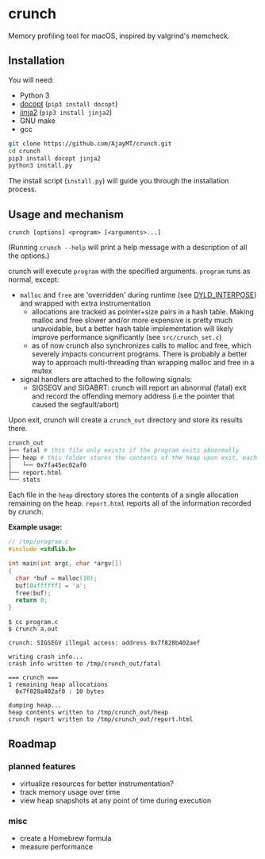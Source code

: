 
# crunch

Memory profiling tool for macOS, inspired by valgrind's memcheck.

## Installation
You will need:
- Python 3
- [docopt](http://docopt.org) (`pip3 install docopt`)
- [jinja2](http://jinja.pocoo.org/) (`pip3 install jinja2`)
- GNU make
- gcc

```sh
git clone https://github.com/AjayMT/crunch.git
cd crunch
pip3 install docopt jinja2
python3 install.py
```

The install script (`install.py`) will guide you through the installation process.

## Usage and mechanism
```
crunch [options] <program> [<arguments>...]
```

(Running `crunch --help` will print a help message with a description of all the options.)

crunch will execute `program` with the specified arguments. `program` runs as normal, except:
- `malloc` and `free` are 'overridden' during runtime (see [DYLD_INTERPOSE](https://opensource.apple.com/source/dyld/dyld-97.1/include/mach-o/dyld-interposing.h.auto.html)) and wrapped with extra instrumentation
  - allocations are tracked as pointer+size pairs in a hash table. Making malloc and free slower and/or more expensive is pretty much unavoidable, but a better hash table implementation will likely improve performance significantly (see `src/crunch_set.c`)
  - as of now crunch also synchronizes calls to malloc and free, which severely impacts concurrent programs. There is probably a better way to approach multi-threading than wrapping malloc and free in a mutex
- signal handlers are attached to the following signals:
  - SIGSEGV and SIGABRT: crunch will report an abnormal (fatal) exit and record the offending memory address (i.e the pointer that caused the segfault/abort)

Upon exit, crunch will create a `crunch_out` directory and store its results there.

```sh
crunch_out
├── fatal # this file only exists if the program exits abnormally
├── heap # this folder stores the contents of the heap upon exit, each file is an address
│   └── 0x7fa45ec02af0
├── report.html
└── stats
```

Each file in the `heap` directory stores the contents of a single allocation remaining on the heap. `report.html` reports all of the information recorded by crunch.

**Example usage:**

```c
// /tmp/program.c
#include <stdlib.h>

int main(int argc, char *argv[])
{
  char *buf = malloc(10);
  buf[0xffffff] = 'a';
  free(buf);
  return 0;
}
```

```
$ cc program.c
$ crunch a.out

crunch: SIGSEGV illegal access: address 0x7f828b402aef

writing crash info...
crash info written to /tmp/crunch_out/fatal

=== crunch ===
1 remaining heap allocations
  0x7f828a402af0 : 10 bytes

dumping heap...
heap contents written to /tmp/crunch_out/heap
crunch report written to /tmp/crunch_out/report.html
```

## Roadmap
### planned features
- virtualize resources for better instrumentation?
- track memory usage over time
- view heap snapshots at any point of time during execution

### misc
- create a Homebrew formula
- measure performance
